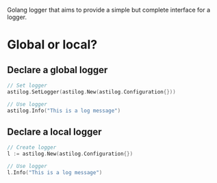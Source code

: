 Golang logger that aims to provide a simple but complete interface for a logger.

# Global or local?

## Declare a global logger

```go
// Set logger
astilog.SetLogger(astilog.New(astilog.Configuration{}))

// Use logger
astilog.Info("This is a log message")
```

## Declare a local logger

```go
// Create logger
l := astilog.New(astilog.Configuration{})

// Use logger
l.Info("This is a log message")
```